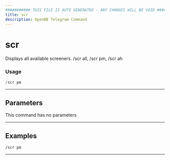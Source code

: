 ```yaml
---
########### THIS FILE IS AUTO GENERATED - ANY CHANGES WILL BE VOID ###########
title: scr
description: OpenBB Telegram Command
---
```


# scr

Displays all available screeners. /scr all, /scr pm, /scr ah

### Usage

```python wordwrap
/scr pm
```

---

## Parameters

This command has no parameters


---

## Examples

```
/scr pm
```
---

